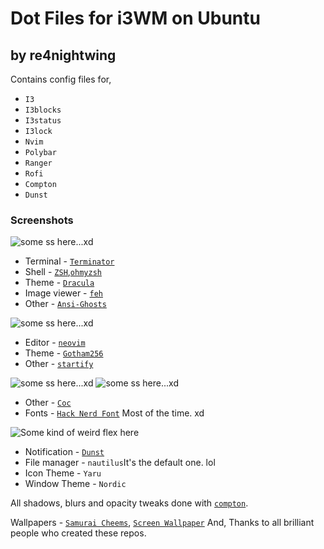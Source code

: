 # Dot Files for i3WM on Ubuntu
## by re4nightwing
Contains config files for,
- `I3`
- `I3blocks`
- `I3status`
- `I3lock`
- `Nvim`
- `Polybar`
- `Ranger`
- `Rofi`
- `Compton` 
- `Dunst`

### Screenshots
![some ss here...xd](https://i.imgur.com/4h3xU9r.png)

- Terminal - [`Terminator`](https://github.com/gnome-terminator/terminator)
- Shell - [`ZSH`](https://www.zsh.org/),[`ohmyzsh`](https://github.com/ohmyzsh/ohmyzsh)
- Theme - [`Dracula`](https://draculatheme.com/)
- Image viewer - [`feh`](https://github.com/derf/feh)
- Other - [`Ansi-Ghosts`](https://github.com/rudylorren/scripts/blob/master/ansi-ghosts.sh)

![some ss here...xd](https://i.imgur.com/Fi7OPsh.png)

- Editor - [`neovim`](https://github.com/neovim/neovim)
- Theme - [`Gotham256`](https://github.com/whatyouhide/vim-gotham)
- Other - [`startify`](https://github.com/mhinz/vim-startify)

![some ss here...xd](https://i.imgur.com/d1EwMQF.png)
![some ss here...xd](https://i.imgur.com/vvkiNxD.png)
- Other - [`Coc`](https://github.com/neoclide/coc.nvim)
- Fonts - [`Hack Nerd Font`](https://github.com/ryanoasis/nerd-fonts/tree/master/patched-fonts/Hack) Most of the time. xd

![Some kind of weird flex here](https://i.imgur.com/8A9j9HN.png)
- Notification - [`Dunst`](https://github.com/dunst-project/dunst)
- File manager - `nautilus`It's the default one. lol
- Icon Theme - `Yaru`
- Window Theme - `Nordic`

All shadows, blurs and opacity tweaks done with [`compton`](https://github.com/chjj/compton).

Wallpapers - [`Samurai Cheems`](https://wallhaven.cc/w/l3zyg2), [`Screen Wallpaper`](https://wallhaven.cc/w/8oeg3j)
And, Thanks to all brilliant people who created these repos.
